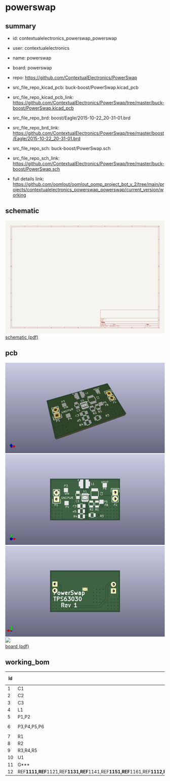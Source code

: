 # powerswap
 
## summary 
* id: contextualelectronics_powerswap_powerswap
* user: contextualelectronics
* name: powerswap
* board: powerswap
* repo: https://github.com/ContextualElectronics/PowerSwap
* src_file_repo_kicad_pcb: buck-boost/PowerSwap.kicad_pcb
* src_file_repo_kicad_pcb_link: https://github.com/ContextualElectronics/PowerSwap/tree/master/buck-boost/PowerSwap.kicad_pcb

* src_file_repo_brd: boost/Eagle/2015-10-22_20-31-01.brd
* src_file_repo_brd_link: https://github.com/ContextualElectronics/PowerSwap/tree/master/boost/Eagle/2015-10-22_20-31-01.brd
* src_file_repo_sch: buck-boost/PowerSwap.sch
* src_file_repo_sch_link: https://github.com/ContextualElectronics/PowerSwap/tree/master/buck-boost/PowerSwap.sch
* full details link: https://github.com/oomlout/oomlout_oomp_project_bot_v_2/tree/main/projects/contextualelectronics_powerswap_powerswap/current_version/working  

## schematic  
![](working_schematic_600.png)  
[schematic (pdf)](working_schematic.pdf)  

## pcb  
![](working_3d_600.png) 
![](working_3d_front_600.png)  
![](working_3d_back_600.png)  
![](working_600.png)  
[board (pdf)](working.pdf)  

## working_bom
| Id | Designator | Footprint | Quantity | Designation | Supplier and ref |  | None | 
| --- | --- | --- | --- | --- | --- | --- | --- | 
| 1 | C1 | C_0805 | 1 | 4.7UF |  |  | [''] | 
| 2 | C2 | C_1210 | 1 | 22UF |  |  | [''] | 
| 3 | C3 | C_0805 | 1 | 0.1UF |  |  | [''] | 
| 4 | L1 | LQH3NPN2R2MM0L | 1 | 2.2uH |  |  | [''] | 
| 5 | P1,P2 | Pin_Header_Straight_1x02 | 2 | CONN_01X02 |  |  | [''] | 
| 6 | P3,P4,P5,P6 | Measurement_Point_Square-SMD-Pad_Small | 4 | TST |  |  | [''] | 
| 7 | R1 | R_0805 | 1 | 1.2M |  |  | [''] | 
| 8 | R2 | R_0805 | 1 | 215K |  |  | [''] | 
| 9 | R3,R4,R5 | R_0805 | 3 | 0 |  |  | [''] | 
| 10 | U1 | TPS63030 | 1 | TPS63030 |  |  | [''] | 
| 11 | G*** | PS_Logo | 1 | LOGO |  |  | [''] | 
| 12 | REF**1111,REF**1121,REF**1131,REF**1141,REF**1151,REF**1161,REF**1112,REF**1122,REF**1132,REF**1142,REF**1152,REF**1162,REF**1113,REF**1123,REF**1133,REF**1143,REF**1153,REF**1163,REF**1131,REF**1131,REF**1131,REF**1131,REF**1131,REF**1131,REF**1131,REF**111111,REF**111121,REF**111131,REF**111141,REF**111112,REF**111122,REF**111132,REF**111142,REF**111113,REF**111123,REF**111133,REF**111143,REF**111111,REF**111111,REF**111111,REF**111111,REF**111111,REF**111111,REF**11111111,REF**11111121,REF**11111131,REF**11111112,REF**11111122,REF**11111132,REF**11111113,REF**11111123,REF**11111133,REF**11111114,REF**11111124,REF**11111134 | VIA-0.6mm | 55 | VIA-0.6mm |  |  | [''] | 




